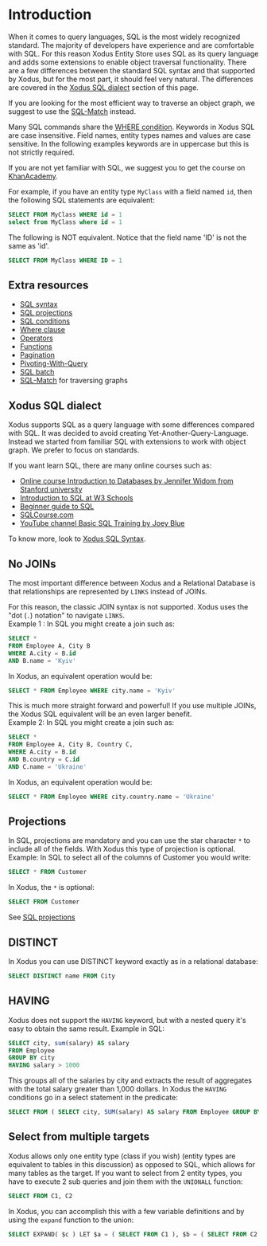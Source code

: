 # Introduction

When it comes to query languages, SQL is the most widely recognized standard. The majority of developers have experience and are comfortable with SQL. 
For this reason Xodus Entity Store uses SQL as its query language and adds some extensions to enable object traversal functionality. 
There are a few differences between the standard SQL syntax and that supported by Xodus, but for the most part, it should feel very natural. 
The differences are covered in the [Xodus SQL dialect](#xodus-sql-dialect) section of this page.

If you are looking for the most efficient way to traverse an object graph, we suggest to use the [SQL-Match](SQL-Match.md) instead.

Many SQL commands share the [WHERE condition](SQL-Where.md). Keywords in Xodus SQL are case insensitive. 
Field names, entity types names and values are case sensitive. In the following examples keywords are in uppercase but this is not strictly required.

If you are not yet familiar with SQL, we suggest you to get the course on [KhanAcademy](http://cs-blog.khanacademy.org/2015/05/just-released-full-introductory-sql.html).

For example, if you have an entity type `MyClass` with a field named `id`, then the following SQL statements are equivalent:

```sql
SELECT FROM MyClass WHERE id = 1
select from MyClass where id = 1
```

The following is NOT equivalent.  Notice that the field name 'ID' is not the same as 'id'.

```sql
SELECT FROM MyClass WHERE ID = 1
```

## Extra resources
- [SQL syntax](SQL-Syntax.md)
- [SQL projections](SQL-Projections.md)
- [SQL conditions](SQL-Where.md)
 - [Where clause](SQL-Where.md)
 - [Operators](SQL-Where.md#operators)
 - [Functions](SQL-Where.md#functions)
- [Pagination](Pagination.md)
- [Pivoting-With-Query](Pivoting-With-Query.md)
- [SQL batch](SQL-batch.md)
- [SQL-Match](SQL-Match.md) for traversing graphs

## Xodus SQL dialect

Xodus supports SQL as a query language with some differences compared with SQL. It was decided to avoid creating Yet-Another-Query-Language. 
Instead we started from familiar SQL with extensions to work with object graph. We prefer to focus on standards.

If you want learn SQL, there are many online courses such as:
- [Online course Introduction to Databases by Jennifer Widom from Stanford university](https://www.coursera.org/course/db)
- [Introduction to SQL at W3 Schools](http://www.w3schools.com/sql/sql_intro.asp)
- [Beginner guide to SQL](https://blog.udemy.com/beginners-guide-to-sql/)
- [SQLCourse.com](http://www.sqlcourse2.com/intro2.html)
- [YouTube channel Basic SQL Training by Joey Blue](http://www.youtube.com/playlist?list=PLD20298E653A970F8)

To know more, look to [Xodus SQL Syntax](SQL-Syntax.md).

## No JOINs
The most important difference between Xodus and a Relational Database is that relationships are represented by `LINKS` instead of JOINs.

For this reason, the classic JOIN syntax is not supported. Xodus uses the "dot (`.`) notation" to navigate `LINKS`.\
Example 1 : In SQL you might create a join such as:
```sql
SELECT *
FROM Employee A, City B
WHERE A.city = B.id
AND B.name = 'Kyiv'
```
In Xodus, an equivalent operation would be:
```sql
SELECT * FROM Employee WHERE city.name = 'Kyiv'
```
This is much more straight forward and powerful! If you use multiple JOINs, the Xodus SQL equivalent will be an even larger benefit.\
Example 2:  In SQL you might create a join such as:
```sql
SELECT *
FROM Employee A, City B, Country C,
WHERE A.city = B.id
AND B.country = C.id
AND C.name = 'Ukraine'
```
In Xodus, an equivalent operation would be:
```sql
SELECT * FROM Employee WHERE city.country.name = 'Ukraine'
```

## Projections
In SQL, projections are mandatory and you can use the star character `*` to include all of the fields.
With Xodus this type of projection is optional. Example: In SQL to select all of the columns of Customer you would write:
```sql
SELECT * FROM Customer
```
In Xodus, the `*` is optional:
```sql
SELECT FROM Customer
```

See [SQL projections](SQL-Projections.md)

## DISTINCT

In Xodus you can use DISTINCT keyword exactly as in a relational database:
```sql
SELECT DISTINCT name FROM City
```

## HAVING

Xodus does not support the `HAVING` keyword, but with a nested query it's easy to obtain the same result. Example in SQL:
```SQL
SELECT city, sum(salary) AS salary
FROM Employee
GROUP BY city
HAVING salary > 1000
```

This groups all of the salaries by city and extracts the result of aggregates with the total salary greater than 1,000 dollars.
In Xodus the `HAVING` conditions go in a select statement in the predicate:

```SQL
SELECT FROM ( SELECT city, SUM(salary) AS salary FROM Employee GROUP BY city ) WHERE salary > 1000
```

## Select from multiple targets

Xodus allows only one entity type (class if you wish) (entity types are equivalent to tables in this discussion) as opposed to SQL,
which allows for many tables as the target.  If you want to select from 2 entity types, you have to execute 2 sub queries and join them with the `UNIONALL` function:
```sql
SELECT FROM C1, C2
```
In Xodus, you can accomplish this with a few variable definitions and by using the `expand` function to the union:
```sql
SELECT EXPAND( $c ) LET $a = ( SELECT FROM C1 ), $b = ( SELECT FROM C2 ), $c = UNIONALL( $a, $b )
```
